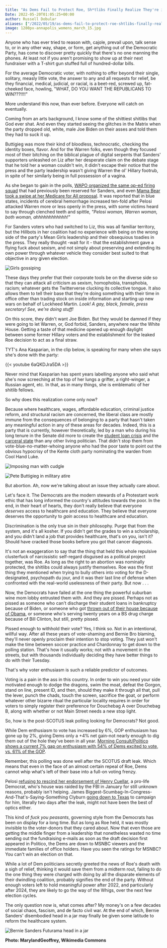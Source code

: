 ```yaml
---
title: "As Dems Fail to Protect Roe, Sh*tlibs Finally Realize They're in a Sh*t Party"
Date: 2022-05-20T01:05:25+00:00
author: Russell Dobular
aliases: ["/2022/05/19/as-dems-fail-to-protect-roe-shtlibs-finally-realize-theyre-in-a-sht-party"]
image: 1280px-annapolis_womens_march_15.jpg
---
```


Anyone who has ever tried to reason with, cajole, prevail upon, talk sense to, or in any other way, shape, or form, get anything out of the Democratic Party, has come to discover pretty quickly that there's no one manning the phones. At least not if you aren't promising to show up at their next fundraiser with a T-shirt gun stuffed full of hundred-dollar bills. 

For the average Democratic voter, with nothing to offer beyond their single, solitary, measly little vote, the answer to any and all requests for relief, be they financial, medical, judicial, or racial, is a beet-red, screwed up, fat-cheeked face, howling, "WHAT, DO YOU WANT THE REPUBLICANS TO WIN???!!!!"

More understand this now, than ever before. Everyone will catch on eventually. 

Coming from an arts background, I know some of the shittiest shitlibs that God ever shat. And even they started seeing the glitches in the Matrix when the party dropped old, white, male Joe Biden on their asses and told them they had to suck it up. 

Buttigieg was more their kind of bloodless, technocratic, checking the identity boxes, flavor. And for the Warren folks, even though they focused most of their bitching on the biblical plague of digital serpents that Sanders' supporters unleashed on Liz after her desperate claim on the debate stage that he told her a woman couldn't win, it didn't escape their notice that the press and the party leadership wasn't giving Warren the ol' Hillary footrub, in spite of her similarly being in full possession of a vagina.

As she began to gain in the polls, [WAPO organized the same op-ed firing squad](https://www.washingtonpost.com/opinions/2019/11/01/seven-big-questions-warrens-medicare-for-all-raises/) that had previously been reserved for Sanders, and even [Mama Bear took a swipe at her Medicare for All proposal](https://thehill.com/policy/healthcare/468553-pelosi-im-not-a-big-fan-of-medicare-for-all/). It was reported that in blue states, incidents of cerebral hemorrhage increased ten-fold after Pelosi attacked Warren more or less openly in the press, with some victims heard to say through clenched teeth and spittle, *"Pelosi woman, Warren woman, both woman, ahhhhhhhhhhhh!"*

For Sanders voters who had switched to Liz, this was all familiar territory, but the Hillbots in her coalition had no experience with being on the wrong side of the party's Mean Girls leadership and their obsequious toadies in the press. They really thought -wait for it - that the establishment gave a flying fuck about sexism, and not simply about preserving and extending its own power through whatever vehicle they consider best suited to that objective in any given election.

![Girls gossiping](1-image.jpg "Did you hear? Liz just put out a Medicare for All proposal. So gross!")

 These days they prefer that their corporate tools be on the diverse side so that they can attack all criticism as sexism, homophobia, transphobia, racism; whatever gets the Twitterverse clucking its collective tongue. It also allows them to tell their base that they're doing something with their time in office other than trading stock on inside information and starting up new wars on behalf of Lockheed Martin. *Look! A gay, black, female, press secretary! See, we're doing stuff!*

On this score, they didn't want Joe Biden. But they would be damned if they were going to let Warren, or, God forbid, Sanders, anywhere near the White House. Getting a taste of that medicine opened up enough daylight between some former Hillary voters and the establishment for the leaked Roe decision to act as a final straw.

TYT's Ana Kasparian, in the clip below, is speaking for many when she says she's done with the party:

{{< youtube 6aQKDJra5DA >}}

Never mind that Kasparian has spent years labelling anyone who said what she's now screeching at the top of her lungs a grifter, a right-winger, a Russian agent, etc. In that, as in many things, she is emblematic of her shitlib fellows.

So why does this realization come only now?

Because where healthcare, wages, affordable education, criminal justice reform, and structural racism are concerned, the liberal class are mostly immune from the consequences of belonging to a party that hasn't taken any meaningful action in any of these areas for decades. Indeed, this is a party that is currently, however theoretically, led by a man who during his long tenure in the Senate did more to create the [student loan crisis](https://www.businessinsider.com/biden-made-it-harder-to-discharge-student-debt-through-bankruptcy-2022-5) and the [carceral state](https://www.nytimes.com/2019/06/25/us/joe-biden-crime-laws.html) than any other living politician. That didn't stop them from vote-blue-no-matter-whoing anyone who had the poor taste to point out the obvious hypocrisy of the Kente cloth party nominating the warden from Cool Hand Luke.

![Imposing man with cudgle](2-image.jpg "\"Seems the American people got rabbit in their blood. Thinking about running. Going North. Show'em which way's North, Pete.\"")

![Pete Buttigieg in military atire](3-image.jpg)

But abortion. Ah, now we're talking about an issue they actually care about. 

Let's face it. The Democrats are the modern stewards of a Protestant work ethic that has long informed the country's attitudes towards the poor. In the end, in their heart of hearts, they don't really believe that everyone *deserves* access to healthcare and education. They believe that everyone deserves the opportunity to *gain* access to healthcare and education. 

Discrimination is the only true sin in their philosophy. Purge that from the system, and it's all kosher. If you didn't get the grades to win a scholarship, and you didn't land a job that provides healthcare, that's on you, isn't it? Should have cracked those books before you got that cancer diagnosis.

It's not an exaggeration to say that the thing that held this whole repulsive clusterfuck of narcissistic self-regard disguised as a political project together, was Roe. As long as the right to an abortion was nominally protected, the shitlibs could always justify themselves. Roe was the first thing they mentioned when trying to bully others into voting for the D-designated, psychopath du jour, and it was their last line of defense when confronted with the real-world uselessness of their party. But now . . .

Now, the Democrats have failed at the one thing the powerful suburban wine mom lobby entrusted them with. And they are pissed. Perhaps not as pissed as someone who can't discharge their student loans in bankruptcy because of Biden, or someone who got [thrown out of their house because of Obama](https://billmoyers.com/2015/02/14/needless-default/), or someone who's serving twenty years on a BS drug charge because of Bill Clinton, but still, pretty pissed.

Pissed enough to withhold their vote? Yes, I think so. Not in an intentional, willful way. After all these years of vote-shaming and Bernie Bro blaming, they'll never openly proclaim their intention to stop voting. They just won't make the time between soccer practice and Chardonnay to get down to the polling station. That's how it usually works; not with a movement in the streets, but with thousands individually deciding they have better things to do with their Tuesday. 

That's why voter enthusiasm is such a reliable predictor of outcomes.

Voting is a pain in the ass in this country. In order to win you need your side motivated enough to dodge the dragons, swim the moat, defeat the Gorgon, stand on line, present ID, and then, should they make it through all that, pull the lever, punch the chads, touch the screen, sacrifice the goat, or perform whatever other bizarre ritual the particular locality requires in order for voters to simply register their preference for Douchebag A over Douchebag B, along with whether or not Main Street needs a new stop light.

So, how is the post-SCOTUS leak polling looking for Democrats? Not good. 

While Dem enthusiasm to vote has increased by 6%, GOP enthusiasm has gone up by 2%, giving Dems only a +4% net gain-not nearly enough to dig them out of the hole they've been in all year. [Morning Consult/Politico shows a current 7% gap on enthusiasm with 54% of Dems excited to vote, vs. 61% of the GOP](https://www.mediaite.com/news/new-poll-democratic-enthusiasm-surges-after-roe-leak-but-still-trails-republicans-by-a-lot/).

Remember, this polling was done well after the SCOTUS draft leak. Which means that even in the face of an almost certain repeal of Roe, Dems cannot whip what's left of their base into a full-on voting frenzy. 

Pelosi [refusing to rescind her endorsement of Henry Cuellar](https://www.texastribune.org/2022/03/23/nancy-pelosi-henry-cuellar/), a pro-life Democrat, who's house was raided by the FBI in January for still unknown reasons, probably isn't helping. James Biggest-Scumbag-In-Congress-And-That's-Saying-Something Clyburn [going down to Texas](https://www.texastribune.org/2022/05/04/jim-clyburn-henry-cuellar-democrats-abortion-election/) to campaign for him, literally two days after the leak, might not have been the best of optics either.

This kind of *fuck you peasants*, governing style from the Democrats has been on display for a long time. But as long as Roe held, it was mostly invisible to the voter-donors that they cared about. Now that even those are getting the middle finger from a leadership that nonetheless wasted no time sending out the fundraising e-mails as soon as the draft decision first appeared in Politico, the Dems are down to MSNBC viewers and the immediate families of office holders. Have you seen the ratings for MSNBC? You can't win an election on that.

While a lot of Dem politicians secretly greeted the news of Roe's death with a sigh of relief, thinking it would save them from a midterm rout, failing to do the one thing they were charged with doing by all the disparate elements of their dwindling coalition, probably signifies the end of the party. Without enough voters left to hold meaningful power after 2022, and particularly after 2024, they are likely to go the way of the Whigs, over the next few election cycles.

The only question now is, what comes after? My money's on a few decades of social chaos, fascism, and de facto civil war. At the end of which, Bernie Sanders' disembodied head in a jar may finally be given some latitude to reform the healthcare system.

![Bernie Sanders Futurama head in a jar](4-image.png "... now let's talk about the high cost of prescription drugs")

**Photo: MarylandGeoffrey, Wikimedia Commons**
